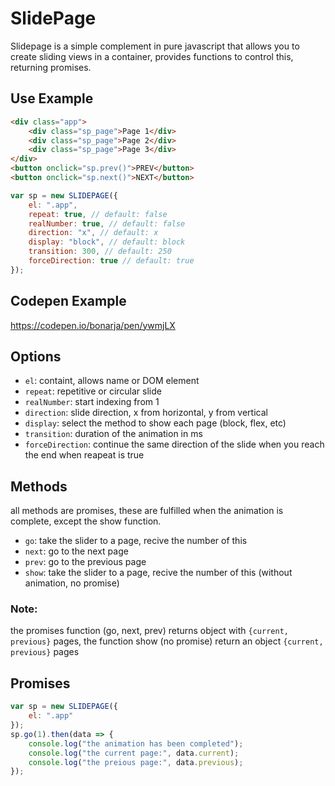# SlidePage

Slidepage is a simple complement in pure javascript that allows you to create sliding views in a container, provides functions to control this, returning promises.

## Use Example

```html
<div class="app">
    <div class="sp_page">Page 1</div>
    <div class="sp_page">Page 2</div>
    <div class="sp_page">Page 3</div>
</div>
<button onclick="sp.prev()">PREV</button>
<button onclick="sp.next()">NEXT</button>
```

```javascript
var sp = new SLIDEPAGE({
    el: ".app",
    repeat: true, // default: false
    realNumber: true, // default: false
    direction: "x", // default: x
    display: "block", // default: block
    transition: 300, // default: 250
    forceDirection: true // default: true
});
```

## Codepen Example

https://codepen.io/bonarja/pen/ywmjLX

## Options

-   `el`: containt, allows name or DOM element
-   `repeat`: repetitive or circular slide
-   `realNumber`: start indexing from 1
-   `direction`: slide direction, x from horizontal, y from vertical
-   `display`: select the method to show each page (block, flex, etc)
-   `transition`: duration of the animation in ms
-   `forceDirection`: continue the same direction of the slide when you reach the end when reapeat is true

## Methods

all methods are promises, these are fulfilled when the animation is complete, except the show function.

-   `go`: take the slider to a page, recive the number of this
-   `next`: go to the next page
-   `prev`: go to the previous page
-   `show`: take the slider to a page, recive the number of this (without animation, no promise)

### Note:

the promises function (go, next, prev) returns object with `{current, previous}` pages, the function show (no promise) return an object `{current, previous}` pages

## Promises

```javascript
var sp = new SLIDEPAGE({
    el: ".app"
});
sp.go(1).then(data => {
    console.log("the animation has been completed");
    console.log("the current page:", data.current);
    console.log("the preious page:", data.previous);
});
```

